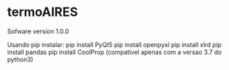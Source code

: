 # termoAIRES

Sofware version 1.0.0

Usando pip instalar:
pip install PyQt5
pip install openpyxl
pip install xlrd
pip install pandas
pip install CoolProp (compativel apenas com a versao 3.7 do python3)